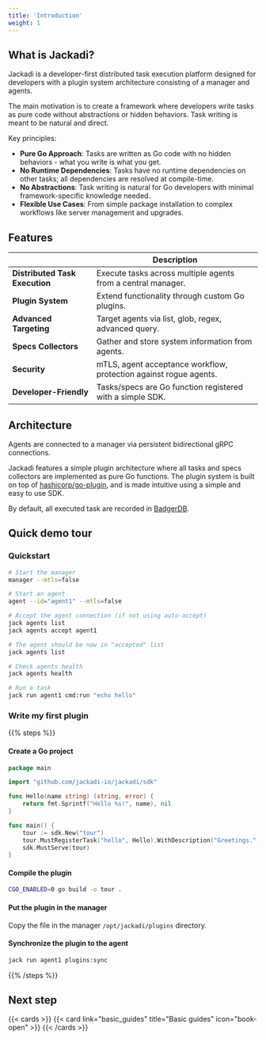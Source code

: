 ```yaml
---
title: 'Introduction'
weight: 1
---
```


## What is Jackadi?

Jackadi is a developer-first distributed task execution platform designed for developers with a plugin system architecture consisting of a manager and agents.

The main motivation is to create a framework where developers write tasks as pure code without abstractions or hidden behaviors. Task writing is meant to be natural and direct.

Key principles:
* **Pure Go Approach**: Tasks are written as Go code with no hidden behaviors - what you write is what you get.
* **No Runtime Dependencies**: Tasks have no runtime dependencies on other tasks; all dependencies are resolved at compile-time.
* **No Abstractions**: Task writing is natural for Go developers with minimal framework-specific knowledge needed.
* **Flexible Use Cases**: From simple package installation to complex workflows like server management and upgrades.

## Features

| | Description |
|---------|-------------|
| **Distributed Task Execution** | Execute tasks across multiple agents from a central manager. |
| **Plugin System**              | Extend functionality through custom Go plugins. |
| **Advanced Targeting**         | Target agents via list, glob, regex, advanced query. |
| **Specs Collectors**           | Gather and store system information from agents. |
| **Security**                   | mTLS, agent acceptance workflow, protection against rogue agents. |
| **Developer-Friendly**         | Tasks/specs are Go function registered with a simple SDK. |

## Architecture

Agents are connected to a manager via persistent bidirectional gRPC connections.

Jackadi features a simple plugin architecture where all tasks and specs collectors are implemented as pure Go functions. The plugin system is built on top of [hashicorp/go-plugin](https://github.com/hashicorp/go-plugin/), and is made intuitive using a simple and easy to use SDK.

By default, all executed task are recorded in [BadgerDB](https://github.com/hypermodeinc/badger).

## Quick demo tour

### Quickstart

```sh
# Start the manager
manager --mtls=false

# Start an agent
agent --id="agent1" --mtls=false

# Accept the agent connection (if not using auto-accept)
jack agents list
jack agents accept agent1

# The agent should be now in "accepted" list
jack agents list

# Check agents health
jack agents health

# Run a task
jack run agent1 cmd:run "echo hello"
```

### Write my first plugin

{{% steps %}}

#### Create a Go project

```go {filename=tour.go}
package main

import "github.com/jackadi-io/jackadi/sdk"

func Hello(name string) (string, error) {
	return fmt.Sprintf("Hello %s!", name), nil
}

func main() {
	tour := sdk.New("tour")
	tour.MustRegisterTask("hello", Hello).WithDescription("Greetings.")
	sdk.MustServe(tour)
}
```

#### Compile the plugin

```sh
CGO_ENABLED=0 go build -o tour .
```
#### Put the plugin in the manager

Copy the file in the manager `/opt/jackadi/plugins` directory.

#### Synchronize the plugin to the agent
```sh
jack run agent1 plugins:sync
```

{{% /steps %}}

## Next step

{{< cards >}}
  {{< card link="basic_guides" title="Basic guides" icon="book-open" >}}
{{< /cards >}}
